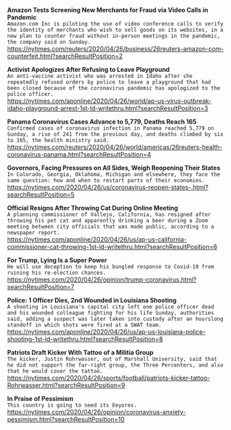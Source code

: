 **Amazon Tests Screening New Merchants for Fraud via Video Calls in Pandemic**\
`Amazon.com Inc is piloting the use of video conference calls to verify the identity of merchants who wish to sell goods on its websites, in a new plan to counter fraud without in-person meetings in the pandemic, the company said on Sunday.`\
https://nytimes.com/reuters/2020/04/26/business/26reuters-amazon-com-counterfeit.html?searchResultPosition=2

**Activist Apologizes After Refusing to Leave Playground**\
`An anti-vaccine activist who was arrested in Idaho after she repeatedly refused orders by police to leave a playground that had been closed because of the coronavirus pandemic has apologized to the police officer. `\
https://nytimes.com/aponline/2020/04/26/world/ap-us-virus-outbreak-idaho-playground-arrest-1st-ld-writethru.html?searchResultPosition=3

**Panama Coronavirus Cases Advance to 5,779, Deaths Reach 165**\
`Confirmed cases of coronavirus infection in Panama reached 5,779 on Sunday, a rise of 241 from the previous day, and deaths climbed by six to 165, the health ministry said.`\
https://nytimes.com/reuters/2020/04/26/world/americas/26reuters-health-coronavirus-panama.html?searchResultPosition=4

**Governors, Facing Pressures on All Sides, Weigh Reopening Their States**\
`In Colorado, Georgia, Oklahoma, Michigan and elsewhere, they face the same question: how and when to restart parts of their economies.`\
https://nytimes.com/2020/04/26/us/coronavirus-reopen-states-.html?searchResultPosition=5

**Official Resigns After Throwing Cat During Online Meeting**\
`A planning commissioner of Vallejo, California, has resigned after throwing his pet cat and apparently drinking a beer during a Zoom meeting between city officials that was made public, according to a newspaper report. `\
https://nytimes.com/aponline/2020/04/26/us/ap-us-california-commissioner-cat-throwing-1st-ld-writethru.html?searchResultPosition=6

**For Trump, Lying Is a Super Power**\
`He will use deception to keep his bungled response to Covid-19 from ruining his re-election chances.`\
https://nytimes.com/2020/04/26/opinion/trump-coronavirus.html?searchResultPosition=7

**Police: 1 Officer Dies, 2nd Wounded in Louisiana Shooting**\
`A shooting in Louisiana's capital city left one police officer dead and his wounded colleague fighting for his life Sunday, authorities said, adding a suspect was later taken into custody after an hourslong standoff in which shots were fired at a SWAT team.`\
https://nytimes.com/aponline/2020/04/26/us/ap-us-louisiana-police-shooting-1st-ld-writethru.html?searchResultPosition=8

**Patriots Draft Kicker With Tattoo of a Militia Group**\
`The kicker, Justin Rohrwasser, out of Marshall University, said that he did not support the far-right group, the Three Percenters, and also that he would cover the tattoo.`\
https://nytimes.com/2020/04/26/sports/football/patriots-kicker-tattoo-Rohrwasser.html?searchResultPosition=9

**In Praise of Pessimism**\
`This country is going to need its Eeyores.`\
https://nytimes.com/2020/04/26/opinion/coronavirus-anxiety-pessimism.html?searchResultPosition=10

